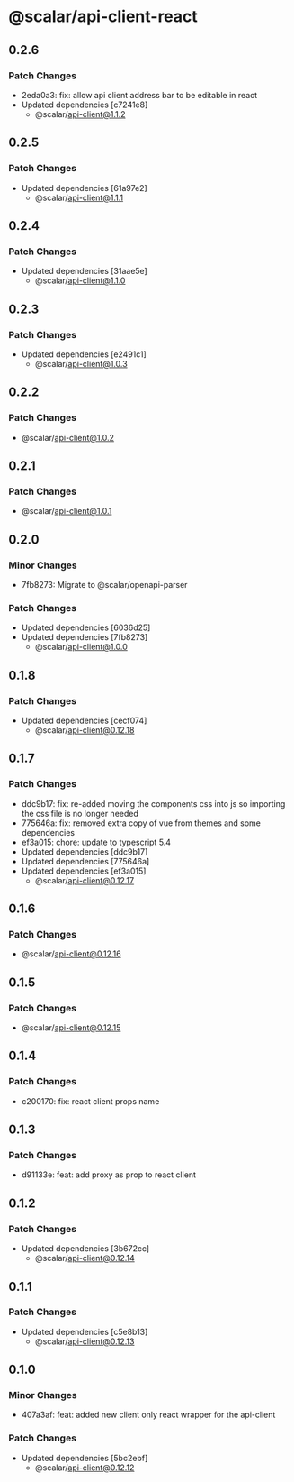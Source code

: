 # @scalar/api-client-react

## 0.2.6

### Patch Changes

- 2eda0a3: fix: allow api client address bar to be editable in react
- Updated dependencies [c7241e8]
  - @scalar/api-client@1.1.2

## 0.2.5

### Patch Changes

- Updated dependencies [61a97e2]
  - @scalar/api-client@1.1.1

## 0.2.4

### Patch Changes

- Updated dependencies [31aae5e]
  - @scalar/api-client@1.1.0

## 0.2.3

### Patch Changes

- Updated dependencies [e2491c1]
  - @scalar/api-client@1.0.3

## 0.2.2

### Patch Changes

- @scalar/api-client@1.0.2

## 0.2.1

### Patch Changes

- @scalar/api-client@1.0.1

## 0.2.0

### Minor Changes

- 7fb8273: Migrate to @scalar/openapi-parser

### Patch Changes

- Updated dependencies [6036d25]
- Updated dependencies [7fb8273]
  - @scalar/api-client@1.0.0

## 0.1.8

### Patch Changes

- Updated dependencies [cecf074]
  - @scalar/api-client@0.12.18

## 0.1.7

### Patch Changes

- ddc9b17: fix: re-added moving the components css into js so importing the css file is no longer needed
- 775646a: fix: removed extra copy of vue from themes and some dependencies
- ef3a015: chore: update to typescript 5.4
- Updated dependencies [ddc9b17]
- Updated dependencies [775646a]
- Updated dependencies [ef3a015]
  - @scalar/api-client@0.12.17

## 0.1.6

### Patch Changes

- @scalar/api-client@0.12.16

## 0.1.5

### Patch Changes

- @scalar/api-client@0.12.15

## 0.1.4

### Patch Changes

- c200170: fix: react client props name

## 0.1.3

### Patch Changes

- d91133e: feat: add proxy as prop to react client

## 0.1.2

### Patch Changes

- Updated dependencies [3b672cc]
  - @scalar/api-client@0.12.14

## 0.1.1

### Patch Changes

- Updated dependencies [c5e8b13]
  - @scalar/api-client@0.12.13

## 0.1.0

### Minor Changes

- 407a3af: feat: added new client only react wrapper for the api-client

### Patch Changes

- Updated dependencies [5bc2ebf]
  - @scalar/api-client@0.12.12

